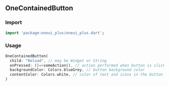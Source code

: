## OneContainedButton

### Import
```dart
import 'package:oneui_plus/oneui_plus.dart';
```

### Usage
```dart
OneContainedButton(
  child: "Reload", // may be Widget or String
  onPressed: ()=>someAction(), // action performed when button is clicked
  backgroundColor: Colors.blueGrey, // button background color
  contentColor: Colors.white, // color of text and icons in the button (if the child is String not Widget)
)
```